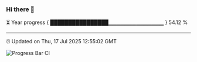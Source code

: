 ### Hi there 👋

⏳ Year progress { ████████████████▁▁▁▁▁▁▁▁▁▁▁▁▁▁ } 54.12 %

---

⏰ Updated on Thu, 17 Jul 2025 12:55:02 GMT

![Progress Bar CI](https://github.com/ZhaoGui/ZhaoGui/workflows/Progress%20Bar%20CI/badge.svg)
